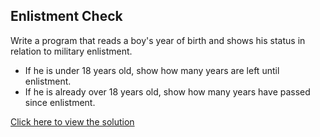 ## Enlistment Check

 Write a program that reads a boy's year of birth and shows his
status in relation to military enlistment.
- If he is under 18 years old, show how many years are left until
enlistment.
- If he is already over 18 years old, show how many years have passed since
enlistment.

[Click here to view the solution](https://github.com/davi-p-oliveira-11/JavaScriptCodeHub/blob/main/Challenges/EnlistmentCheck/solution.js)
